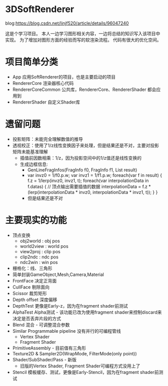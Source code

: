 # 3DSoftRenderer

blog:https://blog.csdn.net/linjf520/article/details/96047240

这是个学习项目。
本人一边学习图形相关内容，一边将总结的知识写入该项目中实现。
为了增加对图形方面的经验而写的软渲染流程。
代码有很大的优化空间。

# 项目简单分类
- App 应用SoftRenderer的项目，也是主要启动的项目
- RendererCore 渲染器核心代码
- RendererCoreCommon 公共库，RendererCore、RendererShader 都会应用到
- RendererShader 自定义Shader库

# 遗留问题
- 投影矩阵：未能完全理解数值的推导
- 透视校正：使用了1/z线性变换因子来处理，但是结果还是不对，主要对投影矩阵未能基准理解
  - 插值前因数相乘：1/z，因为投影空间中的1/z值还是线性变换的
  - 生成边框信息:
    - GenLineFragInfos(FragInfo f0, FragInfo f1, List<FragInfo> result)
    - 
      var invz0 = 1/f0.p.w;
      var invz1 = 1/f1.p.w;
      foreach(var f in result) {
        f.z = 1/lerp(invz0, invz1, t);
        foreach(var interpolationData in f.datas) {
          // 顶点输出需要插值的数据
          interpolationData = f.z * (lerp(interpolationData * invz0, interpolationData * invz1, t));
        }
      }
    - 但是结果还是不对

# 主要现实的功能
- 顶点变换
  - obj2world : obj pos
  - world2view : world pos
  - view2proj : clip pos
  - clip2ndc : ndc pos
  - ndc2win : win pos
- 栅格化：线、三角形
- 简单封装GameObject,Mesh,Camera,Material
- FrontFace 决定正背面
- CullFace 剔除面向
- Scissor 裁剪矩形
- Depth offset 深度偏移
- DepthTest 更像是Early-z，因为在fragment shader前测试
- AlphaTest Alpha测试 - 该功能已改为使用fragment shader来控制discard来决定是否丢弃片段的方式
- Blend 混合 - 可调整混合参数
- Similar Programmable pipeline 没有并行的可编程管线
  - Vertex Shader
  - Fragment Shader
- PrimitiveAssembly - 目前值有三角形
- Texture2D & Sampler2D(WrapMode, FilterMode(only point))
- Shader/SubShader/Pass - 新版
  - 旧版的Vertex Shader, Fragment Shader可编程方式没用上了
- Stencil 模板缓存、测试，更像是Early-Stencil，因为在fragment shader前测试
